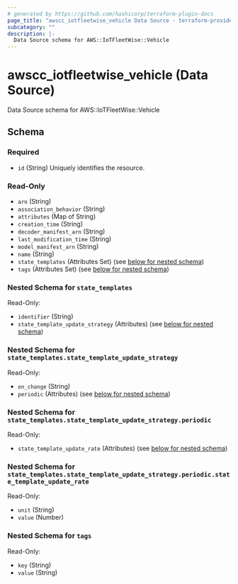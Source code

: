 ```yaml
---
# generated by https://github.com/hashicorp/terraform-plugin-docs
page_title: "awscc_iotfleetwise_vehicle Data Source - terraform-provider-awscc"
subcategory: ""
description: |-
  Data Source schema for AWS::IoTFleetWise::Vehicle
---
```


# awscc_iotfleetwise_vehicle (Data Source)

Data Source schema for AWS::IoTFleetWise::Vehicle



<!-- schema generated by tfplugindocs -->
## Schema

### Required

- `id` (String) Uniquely identifies the resource.

### Read-Only

- `arn` (String)
- `association_behavior` (String)
- `attributes` (Map of String)
- `creation_time` (String)
- `decoder_manifest_arn` (String)
- `last_modification_time` (String)
- `model_manifest_arn` (String)
- `name` (String)
- `state_templates` (Attributes Set) (see [below for nested schema](#nestedatt--state_templates))
- `tags` (Attributes Set) (see [below for nested schema](#nestedatt--tags))

<a id="nestedatt--state_templates"></a>
### Nested Schema for `state_templates`

Read-Only:

- `identifier` (String)
- `state_template_update_strategy` (Attributes) (see [below for nested schema](#nestedatt--state_templates--state_template_update_strategy))

<a id="nestedatt--state_templates--state_template_update_strategy"></a>
### Nested Schema for `state_templates.state_template_update_strategy`

Read-Only:

- `on_change` (String)
- `periodic` (Attributes) (see [below for nested schema](#nestedatt--state_templates--state_template_update_strategy--periodic))

<a id="nestedatt--state_templates--state_template_update_strategy--periodic"></a>
### Nested Schema for `state_templates.state_template_update_strategy.periodic`

Read-Only:

- `state_template_update_rate` (Attributes) (see [below for nested schema](#nestedatt--state_templates--state_template_update_strategy--periodic--state_template_update_rate))

<a id="nestedatt--state_templates--state_template_update_strategy--periodic--state_template_update_rate"></a>
### Nested Schema for `state_templates.state_template_update_strategy.periodic.state_template_update_rate`

Read-Only:

- `unit` (String)
- `value` (Number)





<a id="nestedatt--tags"></a>
### Nested Schema for `tags`

Read-Only:

- `key` (String)
- `value` (String)
